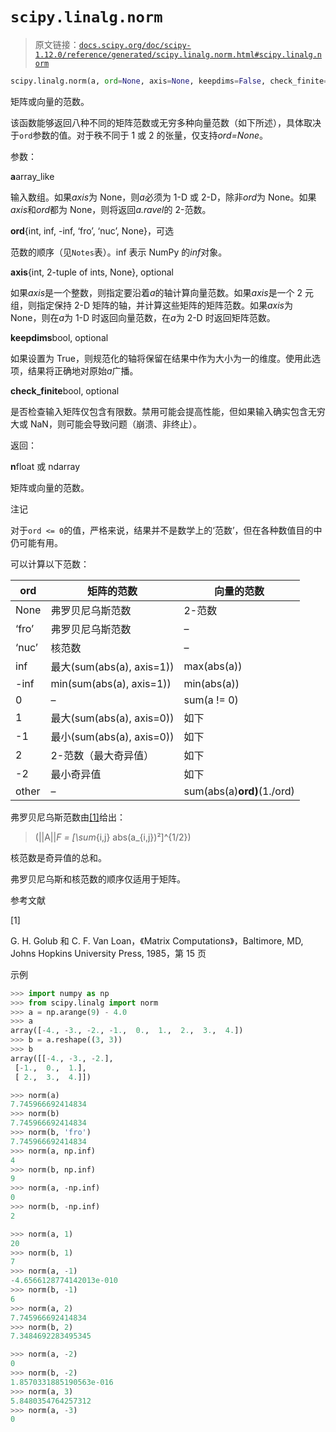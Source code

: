 # `scipy.linalg.norm`

> 原文链接：[`docs.scipy.org/doc/scipy-1.12.0/reference/generated/scipy.linalg.norm.html#scipy.linalg.norm`](https://docs.scipy.org/doc/scipy-1.12.0/reference/generated/scipy.linalg.norm.html#scipy.linalg.norm)

```py
scipy.linalg.norm(a, ord=None, axis=None, keepdims=False, check_finite=True)
```

矩阵或向量的范数。

该函数能够返回八种不同的矩阵范数或无穷多种向量范数（如下所述），具体取决于`ord`参数的值。对于秩不同于 1 或 2 的张量，仅支持*ord=None*。

参数：

**a**array_like

输入数组。如果*axis*为 None，则*a*必须为 1-D 或 2-D，除非*ord*为 None。如果*axis*和*ord*都为 None，则将返回*a.ravel*的 2-范数。

**ord**{int, inf, -inf, ‘fro’, ‘nuc’, None}，可选

范数的顺序（见`Notes`表）。inf 表示 NumPy 的*inf*对象。

**axis**{int, 2-tuple of ints, None}, optional

如果*axis*是一个整数，则指定要沿着*a*的轴计算向量范数。如果*axis*是一个 2 元组，则指定保持 2-D 矩阵的轴，并计算这些矩阵的矩阵范数。如果*axis*为 None，则在*a*为 1-D 时返回向量范数，在*a*为 2-D 时返回矩阵范数。

**keepdims**bool, optional

如果设置为 True，则规范化的轴将保留在结果中作为大小为一的维度。使用此选项，结果将正确地对原始*a*广播。

**check_finite**bool, optional

是否检查输入矩阵仅包含有限数。禁用可能会提高性能，但如果输入确实包含无穷大或 NaN，则可能会导致问题（崩溃、非终止）。

返回：

**n**float 或 ndarray

矩阵或向量的范数。

注记

对于`ord <= 0`的值，严格来说，结果并不是数学上的‘范数’，但在各种数值目的中仍可能有用。

可以计算以下范数：

| ord | 矩阵的范数 | 向量的范数 |
| --- | --- | --- |
| None | 弗罗贝尼乌斯范数 | 2-范数 |
| ‘fro’ | 弗罗贝尼乌斯范数 | – |
| ‘nuc’ | 核范数 | – |
| inf | 最大(sum(abs(a), axis=1)) | max(abs(a)) |
| -inf | min(sum(abs(a), axis=1)) | min(abs(a)) |
| 0 | – | sum(a != 0) |
| 1 | 最大(sum(abs(a), axis=0)) | 如下 |
| -1 | 最小(sum(abs(a), axis=0)) | 如下 |
| 2 | 2-范数（最大奇异值） | 如下 |
| -2 | 最小奇异值 | 如下 |
| other | – | sum(abs(a)**ord)**(1./ord) |

弗罗贝尼乌斯范数由[[1]](#r05f45359afde-1)给出：

> \(||A||_F = [\sum_{i,j} abs(a_{i,j})²]^{1/2}\)

核范数是奇异值的总和。

弗罗贝尼乌斯和核范数的顺序仅适用于矩阵。

参考文献

[1]

G. H. Golub 和 C. F. Van Loan，《Matrix Computations》，Baltimore, MD, Johns Hopkins University Press, 1985，第 15 页

示例

```py
>>> import numpy as np
>>> from scipy.linalg import norm
>>> a = np.arange(9) - 4.0
>>> a
array([-4., -3., -2., -1.,  0.,  1.,  2.,  3.,  4.])
>>> b = a.reshape((3, 3))
>>> b
array([[-4., -3., -2.],
 [-1.,  0.,  1.],
 [ 2.,  3.,  4.]]) 
```

```py
>>> norm(a)
7.745966692414834
>>> norm(b)
7.745966692414834
>>> norm(b, 'fro')
7.745966692414834
>>> norm(a, np.inf)
4
>>> norm(b, np.inf)
9
>>> norm(a, -np.inf)
0
>>> norm(b, -np.inf)
2 
```

```py
>>> norm(a, 1)
20
>>> norm(b, 1)
7
>>> norm(a, -1)
-4.6566128774142013e-010
>>> norm(b, -1)
6
>>> norm(a, 2)
7.745966692414834
>>> norm(b, 2)
7.3484692283495345 
```

```py
>>> norm(a, -2)
0
>>> norm(b, -2)
1.8570331885190563e-016
>>> norm(a, 3)
5.8480354764257312
>>> norm(a, -3)
0 
```
